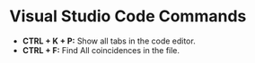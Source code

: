 # Visual Studio Code Commands

- **CTRL + K + P:** Show all tabs in the code editor.
- **CTRL + F:** Find All coincidences in the file.

